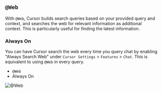 ## `@Web`

With `@Web`, Cursor builds search queries based on your provided query and context, and searches the web for relevant information as additional context. This is particularly useful for finding the latest information.

### Always On

You can have Cursor search the web every time you query chat by enabling "Always Search Web" under `Cursor Settings` > `Features` > `Chat`. This is equivalent to using `@Web` in every query.

- `@Web`
- Always On

![@Web](https://mintlify.s3-us-west-1.amazonaws.com/cursor/images/context/@web.png)
